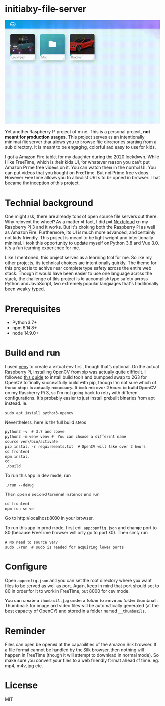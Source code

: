 # initialxy-file-server
![Showcase](app_showcase.gif)

Yet another Raspberry Pi project of mine. This is a personal project, **not meant for production usages**. This project serves as an intentionally minimal file server that allows you to browse file directories starting from a sub directory. It is meant to be engaging, colorful and easy to use for kids.

I got a Amazon Fire tablet for my daughter during the 2020 lockdown. While I like FreeTime, which is their kids UI, for whatever reason you can't put Amazon Prime free videos on it. You can watch them in the normal UI. You can put videos that you bought on FreeTime. But not Prime free videos. However FreeTime allows you to allowlist URLs to be opned in browser. That became the inception of this project.

# Technial background
One might ask, there are already tons of open source file servers out there. Why reinvent the wheel? As a matter of fact, I did put [Nextcloud](https://github.com/nextcloud) on my Raspberry Pi 3 and it works. But it's choking both the Raspberry Pi as well as Amazon Fire. Furthermore, its UI is much more advanced, and certainly not kids friendly. This project is meant to be light weight and intentionally minimal. I took this opportunity to update myself on Python 3.8 and Vue 3.0. It's a fun learning experience for me.

Like I mentioned, this project serves as a learning tool for me. So like my other projects, its technical choices are intentionally quirkly. The theme for this project is to achive near complete type safety across the entire web stack. Though it would have been easier to use one language across the stack, the challenge of this project is to accomplish type safety across Python and JavaScript, two extremely popular languages that's traditionally been weakly typed.

# Prerequisites
* Python 3.7+
* npm 6.14.8+
* node 14.9.0+

# Build and run
I used [venv](https://docs.python.org/3/library/venv.html) to create a virtual env first, though that's optional. On the actual Raspberry Pi, installing OpenCV from pip was actually quite difficult. I followed [this guide](https://pimylifeup.com/raspberry-pi-opencv/) to install build tools and bumpped swap to 2GB for OpenCV to finally successfully build with pip, though I'm not sure which of these steps is actually necessary. It took me over 2 hours to build OpenCV on my Raspberry Pi 3, so I'm not going back to retry with different configurations. It's probably easier to just install prebuilt binaries from apt instead. ie.

    sudo apt install python3-opencv

Nevertheless, here is the full build steps

    python3 -v  # 3.7 and above
    python3 -m venv venv #  You can choose a different name
    source venv/bin/activate
    pip install -r requirements.txt  # OpenCV will take over 2 hours
    cd frontend
    npm install
    cd ..
    ./build

To run this app in dev mode, run

    ./run --debug

Then open a second terminal instance and run

    cd frontend
    npm run serve

Go to http://localhost:8080 in your browser.

To run this app in prod mode, first edit `appcopnfig.json` and change port to 80 (because FreeTime browser will only go to port 80). Then simly run

    # No need to source venv
    sudo ./run  # sudo is needed for acquiring lower ports

# Configure
Open `appconfig.json` and you can set the root directory where you want files to be served as well as port. Again, keep in mind that port should set to 80 in order for it to work in FreeTime, but 8000 for dev mode.

You can create a `thumbnail.jpg` under a folder to serve as folder thumbnail. Thumbnails for image and video files will be automatically generated (at the best capacity of OpenCV) and stored in a folder named `__thumbnails`.

# Reminder
Files can open be opened at the capabilities of the Amazon Silk browser. If a file format cannot be handled by the Silk browser, then nothing will happen in FreeTime (though it will attempt to download in normal mode). So make sure you convert your files to a web friendly format ahead of time. eg. mp4, m4v, jpg etc.

# License
MIT